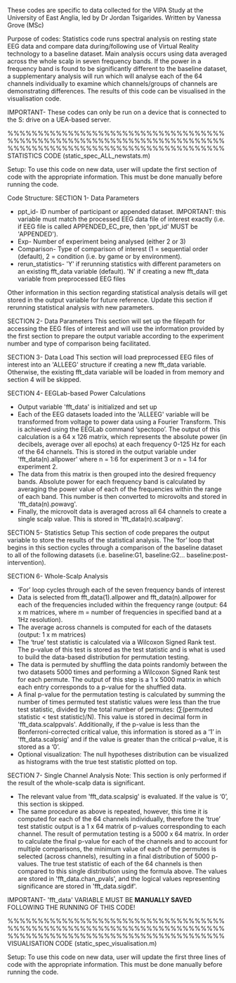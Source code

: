These codes are specific to data collected for the VIPA Study at the University of East Anglia, led by Dr Jordan Tsigarides. Written by Vanessa Grove (MSc)

Purpose of codes: Statistics code runs spectral analysis on resting state EEG data and compare data during/following use of Virtual Reality technology to a baseline dataset. Main analysis occurs using data averaged across the whole scalp in seven frequency bands. If the power in a frequency band is found to be significantly different to the baseline dataset, a supplementary analysis will run which will analyse each of the 64 channels individually to examine which channels/groups of channels are demonstrating differences. The results of this code can be visualised in the visualisation code.

IMPORTANT- These codes can only be run on a device that is connected to the S: drive on a UEA-based server.

%%%%%%%%%%%%%%%%%%%%%%%%%%%%%%%%%%%%%%%%%%%%%%%%%%%%%%%%%%%%%%%%%%%%%%%%%%%%%%%%%%%%%%%%%%%%%%%%%%%%%%%%%%%%
STATISTICS CODE (static_spec_ALL_newstats.m)

Setup: To use this code on new data, user will update the first section of code with the appropriate information. This must be done manually before running the code.

Code Structure: 
SECTION 1- Data Parameters

* ppt_id- ID number of participant or appended dataset. IMPORTANT: this variable must match the processed EEG data file of interest exactly (i.e. if EEG file is called APPENDED_EC_pre, then 'ppt_id' MUST be 'APPENDED').
* Exp- Number of experiment being analysed (either 2 or 3)
* Comparison- Type of comparison of interest (1 = sequential order (default), 2 = condition (i.e. by game or by environment).
* rerun_statistics- 'Y' if rerunning statistics with different parameters on an existing fft_data variable (default). 'N' if creating a new fft_data variable from preprocessed EEG files

Other information in this section regarding statistical analysis details will get stored in the output variable for future reference. Update this section if rerunning statistical analysis with new parameters.

SECTION 2- Data Parameters This section will set up the filepath for accessing the EEG files of interest and will use the information provided by the first section to prepare the output variable according to the experiment number and type of comparison being facilitated.

SECTION 3- Data Load This section will load preprocessed EEG files of interest into an 'ALLEEG' structure if creating a new fft_data variable. Otherwise, the existing fft_data variable will be loaded in from memory and section 4 will be skipped.

SECTION 4- EEGLab-based Power Calculations
* Output variable 'fft_data' is initialized and set up
* Each of the EEG datasets loaded into the 'ALLEEG' variable will be transformed from voltage to power data using a Fourier Transform. This is achieved using the EEGLab command ‘spectopo’. The output of this calculation is a 64 x 126 matrix, which represents the absolute power (in decibels, average over all epochs) at each frequency 0-125 Hz for each of the 64 channels. This is stored in the output variable under 'fft_data(n).allpower' where n = 1:6 for experiment 3 or n = 1:4 for experiment 2.
* The data from this matrix is then grouped into the desired frequency bands. Absolute power for each frequency band is calculated by averaging the power value of each of the frequencies within the range of each band. This number is then converted to microvolts and stored in 'fft_data(n).powavg'.
* Finally, the microvolt data is averaged across all 64 channels to create a single scalp value. This is stored in 'fft_data(n).scalpavg'.

SECTION 5- Statistics Setup This section of code prepares the output variable to store the results of the statistical analysis. The ‘for’ loop that begins in this section cycles through a comparison of the baseline dataset to all of the following datasets (i.e. baseline:G1, baseline:G2… baseline:post-intervention).

SECTION 6- Whole-Scalp Analysis
* ‘For’ loop cycles through each of the seven frequency bands of interest
* Data is selected from fft_data(1).allpower and fft_data(n).allpower for each of the frequencies included within the frequency range (output: 64 x m matrices, where m = number of frequencies in specified band at a 1Hz resolution).
* The average across channels is computed for each of the datasets (output: 1 x m matrices)
* The ‘true’ test statistic is calculated via a Wilcoxon Signed Rank test. The p-value of this test is stored as the test statistic and is what is used to build the data-based distribution for permutation testing.
* The data is permuted by shuffling the data points randomly between the two datasets 5000 times and performing a Wilcoxon Signed Rank test for each permute. The output of this step is a 1 x 5000 matrix in which each entry corresponds to a p-value for the shuffled data.
* A final p-value for the permutation testing is calculated by summing the number of times permuted test statistic values were less than the true test statistic, divided by the total number of permutes: (∑(permuted statistic < test statistic)/N). This value is stored in decimal form in 'fft_data.scalppvals'. Additionally, if the p-value is less than the Bonferroni-corrected critical value, this information is stored as a ‘1’ in 'fft_data.scalpsig' and if the value is greater than the critical p-value, it is stored as a ‘0’.
* Optional visualization: The null hypotheses distribution can be visualized as histograms with the true test statistic plotted on top.

SECTION 7- Single Channel Analysis Note: This section is only performed if the result of the whole-scalp data is significant.
* The relevant value from 'fft_data.scalpsig' is evaluated. If the value is ‘0’, this section is skipped.
* The same procedure as above is repeated, however, this time it is computed for each of the 64 channels individually, therefore the ‘true’ test statistic output is a 1 x 64 matrix of p-values corresponding to each channel. The result of permutation testing is a 5000 x 64 matrix. In order to calculate the final p-value for each of the channels and to account for multiple comparisons, the minimum value of each of the permutes is selected (across channels), resulting in a final distribution of 5000 p-values. The true test statistic of each of the 64 channels is then compared to this single distribution using the formula above. The values are stored in 'fft_data.chan_pvals', and the logical values representing significance are stored in 'fft_data.sigdif'.

IMPORTANT- 'fft_data' VARIABLE MUST BE **MANUALLY SAVED** FOLLOWING THE RUNNING OF THIS CODE!

%%%%%%%%%%%%%%%%%%%%%%%%%%%%%%%%%%%%%%%%%%%%%%%%%%%%%%%%%%%%%%%%%%%%%%%%%%%%%%%%%%%%%%%%%%%%%%%%%%%%%%%%%%%%
VISUALISATION CODE (static_spec_visualisation.m)

Setup: To use this code on new data, user will update the first three lines of code with the appropriate information. This must be done manually before running the code.
